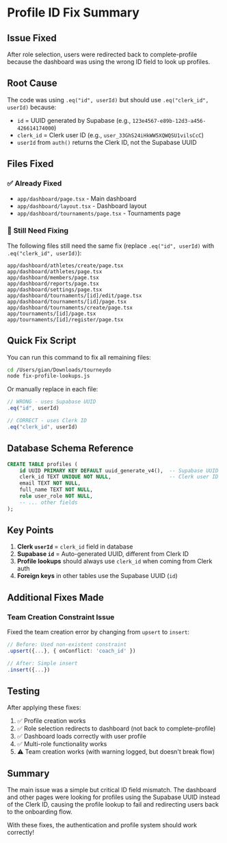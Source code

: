 # Profile ID Fix Summary

## Issue Fixed
After role selection, users were redirected back to complete-profile because the dashboard was using the wrong ID field to look up profiles.

## Root Cause
The code was using `.eq("id", userId)` but should use `.eq("clerk_id", userId)` because:
- `id` = UUID generated by Supabase (e.g., `123e4567-e89b-12d3-a456-426614174000`)
- `clerk_id` = Clerk user ID (e.g., `user_33GhS24iHkWW5XQWQSU1vilsCcC`)
- `userId` from `auth()` returns the Clerk ID, not the Supabase UUID

## Files Fixed

### ✅ **Already Fixed**
- `app/dashboard/page.tsx` - Main dashboard
- `app/dashboard/layout.tsx` - Dashboard layout
- `app/dashboard/tournaments/page.tsx` - Tournaments page

### 🔧 **Still Need Fixing**
The following files still need the same fix (replace `.eq("id", userId)` with `.eq("clerk_id", userId)`):

```
app/dashboard/athletes/create/page.tsx
app/dashboard/athletes/page.tsx
app/dashboard/members/page.tsx
app/dashboard/reports/page.tsx
app/dashboard/settings/page.tsx
app/dashboard/tournaments/[id]/edit/page.tsx
app/dashboard/tournaments/[id]/page.tsx
app/dashboard/tournaments/create/page.tsx
app/tournaments/[id]/page.tsx
app/tournaments/[id]/register/page.tsx
```

## Quick Fix Script

You can run this command to fix all remaining files:

```bash
cd /Users/gian/Downloads/tourneydo
node fix-profile-lookups.js
```

Or manually replace in each file:
```typescript
// WRONG - uses Supabase UUID
.eq("id", userId)

// CORRECT - uses Clerk ID
.eq("clerk_id", userId)
```

## Database Schema Reference

```sql
CREATE TABLE profiles (
    id UUID PRIMARY KEY DEFAULT uuid_generate_v4(),  -- Supabase UUID
    clerk_id TEXT UNIQUE NOT NULL,                   -- Clerk user ID
    email TEXT NOT NULL,
    full_name TEXT NOT NULL,
    role user_role NOT NULL,
    -- ... other fields
);
```

## Key Points

1. **Clerk `userId`** = `clerk_id` field in database
2. **Supabase `id`** = Auto-generated UUID, different from Clerk ID
3. **Profile lookups** should always use `clerk_id` when coming from Clerk auth
4. **Foreign keys** in other tables use the Supabase UUID (`id`)

## Additional Fixes Made

### Team Creation Constraint Issue
Fixed the team creation error by changing from `upsert` to `insert`:
```typescript
// Before: Used non-existent constraint
.upsert({...}, { onConflict: 'coach_id' })

// After: Simple insert
.insert({...})
```

## Testing

After applying these fixes:
1. ✅ Profile creation works
2. ✅ Role selection redirects to dashboard (not back to complete-profile)
3. ✅ Dashboard loads correctly with user profile
4. ✅ Multi-role functionality works
5. ⚠️ Team creation works (with warning logged, but doesn't break flow)

## Summary

The main issue was a simple but critical ID field mismatch. The dashboard and other pages were looking for profiles using the Supabase UUID instead of the Clerk ID, causing the profile lookup to fail and redirecting users back to the onboarding flow.

With these fixes, the authentication and profile system should work correctly!
